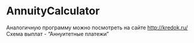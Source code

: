 # AnnuityCalculator
Аналогичную программу можно посмотреть на сайте http://kredok.ru/ Схема выплат - “Аннуитетные платежи”
